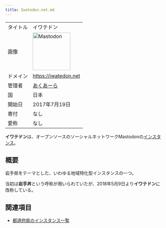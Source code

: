 ```yaml
---
title: Iwatedon.net.md
---
```

<div>

|          |                                                                                                                                                                                                                                                                                                        |
|----------|--------------------------------------------------------------------------------------------------------------------------------------------------------------------------------------------------------------------------------------------------------------------------------------------------------|
| タイトル | イワテドン                                                                                                                                                                                                                                                                                             |
| 画像     | [<img src="/images/thumb/0/00/Mastodon_logo.png/120px-Mastodon_logo.png" srcset="/images/thumb/0/00/Mastodon_logo.png/180px-Mastodon_logo.png 1.5x, /images/0/00/Mastodon_logo.png 2x" width="120" height="120" alt="Mastodon" />](/%E3%83%95%E3%82%A1%E3%82%A4%E3%83%AB:Mastodon_logo.png "Mastodon") |
| ドメイン | <a href="https://iwatedon.net" rel="nofollow">https://iwatedon.net</a>                                                                                                                                                                                                                                 |
| 管理者   | <a href="https://iwatedon.net/@aquarla" rel="nofollow">あくあーら</a>                                                                                                                                                                                                                                  |
| 国       | 日本                                                                                                                                                                                                                                                                                                   |
| 開始日   | 2017年7月19日                                                                                                                                                                                                                                                                                          |
| 寄付     | なし                                                                                                                                                                                                                                                                                                   |
| 愛称     | なし                                                                                                                                                                                                                                                                                                   |

**イワテドン**は、オープンソースのソーシャルネットワークMastodonの[インスタンス](/%E3%82%A4%E3%83%B3%E3%82%B9%E3%82%BF%E3%83%B3%E3%82%B9 "インスタンス")。

## 概要

岩手県をテーマとした、いわゆる地域特化型インスタンスの一つ。

当初は**岩手丼**という呼称が用いられていたが、2018年5月9日より**イワテドン**に改称している。

## 関連項目

-   [都道府県のインスタンス一覧](/%E9%83%BD%E9%81%93%E5%BA%9C%E7%9C%8C%E3%81%AE%E3%82%A4%E3%83%B3%E3%82%B9%E3%82%BF%E3%83%B3%E3%82%B9%E4%B8%80%E8%A6%A7 "都道府県のインスタンス一覧")

</div>
